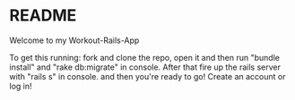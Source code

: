 # README
Welcome to my Workout-Rails-App

To get this running:
fork and clone the repo, open it and then run "bundle install" and "rake db:migrate" in console. After that fire up the rails server with "rails s" in console. and then you're ready to go! Create an account or log in!


